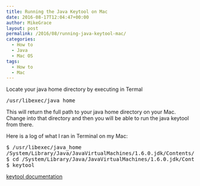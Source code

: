 ```yaml
---
title: Running the Java Keytool on Mac
date: 2016-08-17T12:04:47+00:00
author: MikeGrace
layout: post
permalink: /2016/08/running-java-keytool-mac/
categories:
  - How to
  - Java
  - Mac OS
tags:
  - How to
  - Mac
---
```

Locate your java home directory by executing in Termal

<pre class="p1">/usr/libexec/java_home</pre>

This will return the full path to your java home directory on your Mac. Change into that directory and then you will be able to run the java keytool from there.

Here is a log of what I ran in Terminal on my Mac:

<pre class="p1"><span class="s1">$ /usr/libexec/java_home
</span><span class="s1">/System/Library/Java/JavaVirtualMachines/1.6.0.jdk/Contents/Home
</span><span class="s1">$ cd /System/Library/Java/JavaVirtualMachines/1.6.0.jdk/Contents/Home
$ keytool</span></pre>

<p class="p1">
  <a href="http://docs.oracle.com/javase/6/docs/technotes/tools/solaris/keytool.html"><span class="s1">keytool documentation</span></a>
</p>
